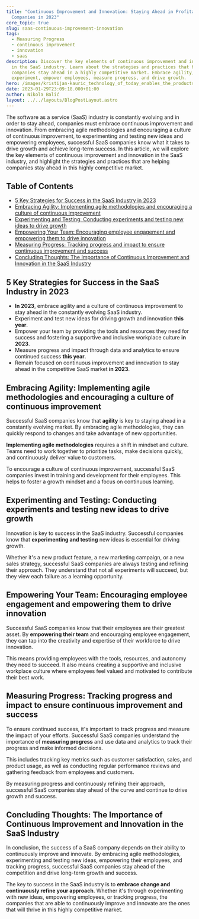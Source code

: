 ```yaml
---
title: "Continuous Improvement and Innovation: Staying Ahead in Profitable SaaS
  Companies in 2023"
core_topic: true
slug: saas-continuous-improvement-innovation
tags:
  - Measuring Progress
  - continuous improvement
  - innovation
  - saas
description: Discover the key elements of continuous improvement and innovation
  in the SaaS industry. Learn about the strategies and practices that help
  companies stay ahead in a highly competitive market. Embrace agility,
  experiment, empower employees, measure progress, and drive growth.
hero: /images/kristijan-kauric_technology_of_today_enables_the_products_of_to_5adb9457-c13f-4427-a9ed-542e8bc2954e.jpg
date: 2023-01-29T23:09:18.000+01:00
author: Nikola Balić
layout: ../../layouts/BlogPostLayout.astro
---
```

The software as a service (SaaS) industry is constantly evolving and in order to stay ahead, companies must embrace continuous improvement and innovation. From embracing agile methodologies and encouraging a culture of continuous improvement, to experimenting and testing new ideas and empowering employees, successful SaaS companies know what it takes to drive growth and achieve long-term success. In this article, we will explore the key elements of continuous improvement and innovation in the SaaS industry, and highlight the strategies and practices that are helping companies stay ahead in this highly competitive market.

## Table of Contents
- [5 Key Strategies for Success in the SaaS Industry in 2023](#key-strategies)
- [Embracing Agility: Implementing agile methodologies and encouraging a culture of continuous improvement](#embracing-agility)
- [Experimenting and Testing: Conducting experiments and testing new ideas to drive growth](#experimenting-and-testing)
- [Empowering Your Team: Encouraging employee engagement and empowering them to drive innovation](#empowering-your-team)
- [Measuring Progress: Tracking progress and impact to ensure continuous improvement and success](#measuring-progress)
- [Concluding Thoughts: The Importance of Continuous Improvement and Innovation in the SaaS Industry](#conclusion)

<a id="key-strategies"></a>
## 5 Key Strategies for Success in the SaaS Industry in 2023

- **In 2023**, embrace agility and a culture of continuous improvement to stay ahead in the constantly evolving SaaS industry.
- Experiment and test new ideas for driving growth and innovation **this year**.
- Empower your team by providing the tools and resources they need for success and fostering a supportive and inclusive workplace culture **in 2023**.
- Measure progress and impact through data and analytics to ensure continued success **this year**.
- Remain focused on continuous improvement and innovation to stay ahead in the competitive SaaS market **in 2023**.

<a id="embracing-agility"></a>
## Embracing Agility: Implementing agile methodologies and encouraging a culture of continuous improvement

Successful SaaS companies know that **agility** is key to staying ahead in a constantly evolving market. By embracing agile methodologies, they can quickly respond to changes and take advantage of new opportunities.

**Implementing agile methodologies** requires a shift in mindset and culture. Teams need to work together to prioritize tasks, make decisions quickly, and continuously deliver value to customers.

To encourage a culture of continuous improvement, successful SaaS companies invest in training and development for their employees. This helps to foster a growth mindset and a focus on continuous learning.

<a id="experimenting-and-testing"></a>
## Experimenting and Testing: Conducting experiments and testing new ideas to drive growth

Innovation is key to success in the SaaS industry. Successful companies know that **experimenting and testing** new ideas is essential for driving growth.

Whether it's a new product feature, a new marketing campaign, or a new sales strategy, successful SaaS companies are always testing and refining their approach. They understand that not all experiments will succeed, but they view each failure as a learning opportunity.

<a id="empowering-your-team"></a>
## Empowering Your Team: Encouraging employee engagement and empowering them to drive innovation

Successful SaaS companies know that their employees are their greatest asset. By **empowering their team** and encouraging employee engagement, they can tap into the creativity and expertise of their workforce to drive innovation.

This means providing employees with the tools, resources, and autonomy they need to succeed. It also means creating a supportive and inclusive workplace culture where employees feel valued and motivated to contribute their best work.

<a id="measuring-progress"></a>
## Measuring Progress: Tracking progress and impact to ensure continuous improvement and success

To ensure continued success, it's important to track progress and measure the impact of your efforts. Successful SaaS companies understand the importance of **measuring progress** and use data and analytics to track their progress and make informed decisions.

This includes tracking key metrics such as customer satisfaction, sales, and product usage, as well as conducting regular performance reviews and gathering feedback from employees and customers.

By measuring progress and continuously refining their approach, successful SaaS companies stay ahead of the curve and continue to drive growth and success.

<a id="conclusion"></a>
## Concluding Thoughts: The Importance of Continuous Improvement and Innovation in the SaaS Industry

In conclusion, the success of a SaaS company depends on their ability to continuously improve and innovate. By embracing agile methodologies, experimenting and testing new ideas, empowering their employees, and tracking progress, successful SaaS companies stay ahead of the competition and drive long-term growth and success.

The key to success in the SaaS industry is to **embrace change and continuously refine your approach**. Whether it's through experimenting with new ideas, empowering employees, or tracking progress, the companies that are able to continuously improve and innovate are the ones that will thrive in this highly competitive market.